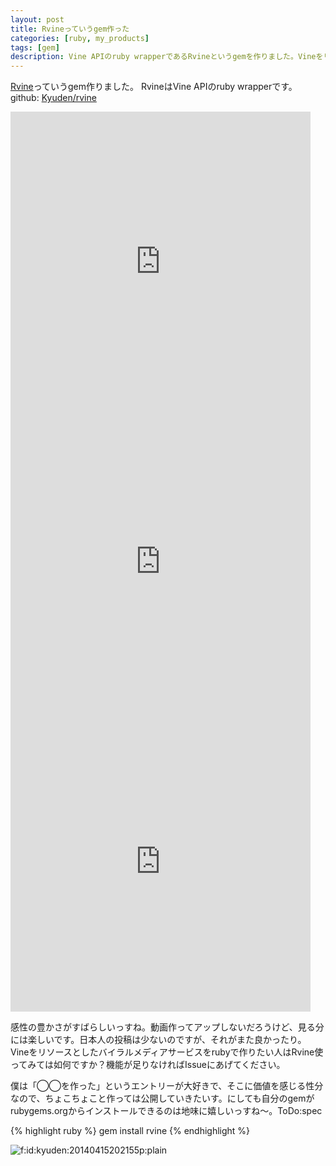```yaml
---
layout: post
title: Rvineっていうgem作った
categories: [ruby, my_products]
tags: [gem]
description: Vine APIのruby wrapperであるRvineというgemを作りました。Vineをリソースとしたバイラルメディアサービスをrubyで作りたい人はRvine使ってみては如何ですか？機能が足りなければIssueにあ....
---
```


[Rvine](https://github.com/Kyuden/rvine)っていうgem作りました。
RvineはVine APIのruby wrapperです。
github: [Kyuden/rvine](https://github.com/Kyuden/rvine)


<iframe class="vine-embed" src="https://vine.co/v/MOQ9PzIrgI3/embed/postcard?audio=1" width="480" height="480" frameborder="0"></iframe><script async src="//platform.vine.co/static/scripts/embed.js" charset="utf-8"></script>
<iframe class="vine-embed" src="https://vine.co/v/hllrJg3B9Iw/embed/postcard?audio=1" width="480" height="480" frameborder="0"></iframe><script async src="//platform.vine.co/static/scripts/embed.js" charset="utf-8"></script>
<iframe class="vine-embed" src="https://vine.co/v/MAH9a21adXL/embed/postcard?audio=1" width="480" height="480" frameborder="0"></iframe><script async src="//platform.vine.co/static/scripts/embed.js" charset="utf-8"></script>

感性の豊かさがすばらしいっすね。動画作ってアップしないだろうけど、見る分には楽しいです。日本人の投稿は少ないのですが、それがまた良かったり。
Vineをリソースとしたバイラルメディアサービスをrubyで作りたい人はRvine使ってみては如何ですか？機能が足りなければIssueにあげてください。

僕は「◯◯を作った」というエントリーが大好きで、そこに価値を感じる性分なので、ちょこちょこと作っては公開していきたいす。にしても自分のgemがrubygems.orgからインストールできるのは地味に嬉しいっすね〜。ToDo:spec

{% highlight ruby %}
gem install rvine
{% endhighlight %}

  <p><span itemscope itemtype="http://schema.org/Photograph"><img src="http://cdn-ak.f.st-hatena.com/images/fotolife/k/kyuden/20140415/20140415202155.png" alt="f:id:kyuden:20140415202155p:plain" title="f:id:kyuden:20140415202155p:plain" class="hatena-fotolife" itemprop="image"></span></p>






